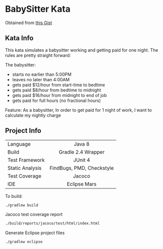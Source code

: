 # BabySitter Kata


Obtained from [this Gist](https://gist.github.com/jameskbride/5482722)

Kata Info
---------
This kata simulates a babysitter working and getting paid for one night.  The rules are pretty straight forward:

The babysitter:
- starts no earlier than 5:00PM
- leaves no later than 4:00AM
- gets paid $12/hour from start-time to bedtime
- gets paid $8/hour from bedtime to midnight
- gets paid $16/hour from midnight to end of job
- gets paid for full hours (no fractional hours)

Feature:
As a babysitter, In order to get paid for 1 night of work, I want to calculate my nightly charge

Project Info
------------
|                   |                             |
|-------------------|:---------------------------:|
|  Language         |                     Java 8  |
|  Build            |         Gradle 2.4 Wrapper  |
|  Test Framework   |                    JUnit 4  |
|  Static Analysis  |  FindBugs, PMD, Checkstyle  |  
|  Test Coverage    |                     Jacoco  |
|  IDE              |               Eclipse Mars  |

To build:
```bash
./gradlew build
```
Jacoco test coverage report
```bash
./build/reports/jacoco/test/html/index.html
```
Generate Eclipse project files
```bash
./gradlew eclipse
```
